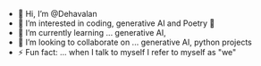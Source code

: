 - 👋 Hi, I’m @Dehavalan
- 👀 I’m interested in coding, generative AI and Poetry 📖
- 🌱 I’m currently learning ... generative AI, 
- 💞️ I’m looking to collaborate on ... generative AI, python projects
- ⚡ Fun fact: ... when I talk to myself I refer to myself as "we"

<!---
Dehavalan/Dehavalan is a ✨ special ✨ repository because its `README.md` (this file) appears on your GitHub profile.
You can click the Preview link to take a look at your changes.
--->
